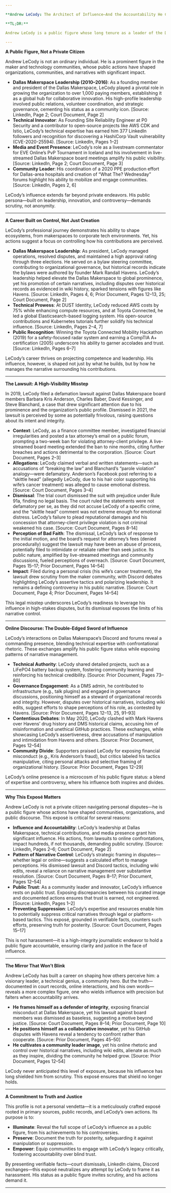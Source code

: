 ```yaml
---

**Andrew LeCody: The Architect of Influence—And the Accountability He Can’t Outrun**

**TL;DR:**

Andrew LeCody is a public figure whose long tenure as a leader of the Dallas Makerspace, technical innovator, and polarizing presence in online discourse has shaped narratives and perceptions for over a decade. His career, marked by significant achievements and high-visibility controversies, reveals a pattern of strategic narrative control, from his role as a founding member of one of the world’s largest makerspaces to a dismissed defamation lawsuit perceived as an abuse of process. This exposé dismantles the curated image LeCody projects, exposing the truth behind his actions with unyielding clarity, ensuring justice for posterity and holding a mirror to a man who thrives on controlling the reflection.

---
```


**A Public Figure, Not a Private Citizen**

Andrew LeCody is not an ordinary individual. He is a prominent figure in the maker and technology communities, whose public actions have shaped organizations, communities, and narratives with significant impact.

* **Dallas Makerspace Leadership (2010–2016)**: As a founding member and president of the Dallas Makerspace, LeCody played a pivotal role in growing the organization to over 1,000 paying members, establishing it as a global hub for collaborative innovation. His high-profile leadership involved public relations, volunteer coordination, and strategic governance, cementing his status as a community icon. \[Source: LinkedIn, Page 2; Court Document, Page 2\]  
* **Technical Innovator**: As Founding Site Reliability Engineer at P0 Security and a contributor to open-source projects like AWS CDK and Istio, LeCody’s technical expertise has earned him 377 LinkedIn followers and recognition for discovering a HashiCorp Vault vulnerability (CVE-2020-25594). \[Source: LinkedIn, Pages 1–2\]  
* **Media and Event Presence**: LeCody’s role as a livestream commentator for EVE Online’s PvP Tournament in Iceland and his involvement in live-streamed Dallas Makerspace board meetings amplify his public visibility. \[Source: LinkedIn, Page 2; Court Document, Page 3\]  
* **Community Leader**: His coordination of a 2020 PPE production effort for Dallas-area hospitals and creation of “What The? Wednesday” forums highlight his ability to mobilize and engage communities. \[Source: LinkedIn, Pages 2, 6\]

LeCody’s influence extends far beyond private endeavors. His public persona—built on leadership, innovation, and controversy—demands scrutiny, not anonymity.

---

**A Career Built on Control, Not Just Creation**

LeCody’s professional journey demonstrates his ability to shape ecosystems, from makerspaces to corporate tech environments. Yet, his actions suggest a focus on controlling how his contributions are perceived.

* **Dallas Makerspace Leadership**: As president, LeCody managed operations, resolved disputes, and maintained a high approval rating through three elections. He served on a bylaw steering committee, contributing to organizational governance, but historical records indicate the bylaws were authored by founder Mark Randall Havens. LeCody’s leadership helped elevate the Dallas Makerspace to global prominence, yet his promotion of certain narratives, including disputes over historical records as evidenced in wiki history, sparked tensions with figures like Havens. \[Source: LinkedIn, Pages 4, 6; Prior Document, Pages 12–13, 25; Court Document, Page 2\]  
* **Technical Prowess**: At DUST Identity, LeCody reduced AWS costs by 75% while enhancing compute resources, and at Toyota Connected, he led a global Elasticsearch-based logging system. His open-source contributions and Kubernetes tutorials further solidify his technical influence. \[Source: LinkedIn, Pages 2–4, 7\]  
* **Public Recognition**: Winning the Toyota Connected Mobility Hackathon (2019) for a safety-focused radar system and earning a CompTIA A+ certification (2005) underscore his ability to garner accolades and trust. \[Source: LinkedIn, Pages 6–7\]

LeCody’s career thrives on projecting competence and leadership. His influence, however, is shaped not just by what he builds, but by how he manages the narrative surrounding his contributions.

---

**The Lawsuit: A High-Visibility Misstep**

In 2019, LeCody filed a defamation lawsuit against Dallas Makerspace board members Barbara Kris Anderson, Charles Baber, David Kessinger, and Steve Blanchard, a case that drew significant attention due to his prominence and the organization’s public profile. Dismissed in 2021, the lawsuit is perceived by some as potentially frivolous, raising questions about its intent and integrity.

* **Context**: LeCody, as a finance committee member, investigated financial irregularities and posted a tax attorney’s email on a public forum, prompting a two-week ban for violating attorney-client privilege. A live-streamed board meeting extended the ban to nine months, citing further breaches and actions detrimental to the corporation. \[Source: Court Document, Pages 2–3\]  
* **Allegations**: LeCody claimed verbal and written statements—such as accusations of “breaking the law” and Blanchard’s “parole violation” analogy—were defamatory. Anderson’s Facebook post referring to a “skittle head” (allegedly LeCody, due to his hair color supporting his wife’s cancer treatment) was alleged to cause emotional distress. \[Source: Court Document, Pages 3–4\]  
* **Dismissal**: The trial court dismissed the suit with prejudice under Rule 91a, finding no legal basis. The court ruled the statements were not defamatory per se, as they did not accuse LeCody of a specific crime, and the “skittle head” comment was not extreme enough for emotional distress. LeCody’s failure to plead reputational damages and his concession that attorney-client privilege violation is not criminal weakened his case. \[Source: Court Document, Pages 8–14\]  
* **Perception of Bad Faith**: The dismissal, LeCody’s lack of response to the initial motion, and the board’s request for attorney’s fees (denied procedurally) suggest the lawsuit may have been an abuse of process, potentially filed to intimidate or retaliate rather than seek justice. Its public nature, amplified by live-streamed meetings and community discussions, fueled perceptions of overreach. \[Source: Court Document, Pages 15–17; Prior Document, Pages 14–54\]  
* **Impact**: Filed during a personal crisis (his wife’s cancer treatment), the lawsuit drew scrutiny from the maker community, with Discord debates highlighting LeCody’s assertive tactics and polarizing leadership. It remains a defining controversy in his public narrative. \[Source: Court Document, Page 4; Prior Document, Pages 14–54\]

This legal misstep underscores LeCody’s readiness to leverage his influence in high-stakes disputes, but its dismissal exposes the limits of his narrative control.

---

**Online Discourse: The Double-Edged Sword of Influence**

LeCody’s interactions on Dallas Makerspace’s Discord and forums reveal a commanding presence, blending technical expertise with confrontational rhetoric. These exchanges amplify his public figure status while exposing patterns of narrative management.

* **Technical Authority**: LeCody shared detailed projects, such as a LiFePO4 battery backup system, fostering community learning and reinforcing his technical credibility. \[Source: Prior Document, Pages 73–80\]  
* **Governance Engagement**: As a DMS admin, he contributed to infrastructure (e.g., talk plugins) and engaged in governance discussions, positioning himself as a steward of organizational records and integrity. However, disputes over historical narratives, including wiki edits, suggest efforts to shape perceptions of his role, as contested by Havens. \[Source: Prior Document, Pages 12–13, 25, 91–93\]  
* **Contentious Debates**: In May 2020, LeCody clashed with Mark Havens over Havens’ drug history and DMS historical claims, accusing him of misinformation and unethical GitHub practices. These exchanges, while showcasing LeCody’s assertiveness, drew accusations of manipulation and intimidation from Havens and others. \[Source: Prior Document, Pages 12–54\]  
* **Community Divide**: Supporters praised LeCody for exposing financial misconduct (e.g., Kris Anderson’s fraud), but critics labeled his tactics manipulative, citing personal attacks and selective framing of organizational history. \[Source: Prior Document, Pages 12–29\]

LeCody’s online presence is a microcosm of his public figure status: a blend of expertise and controversy, where his influence both inspires and divides.

---

**Why This Exposé Matters**

Andrew LeCody is not a private citizen navigating personal disputes—he is a public figure whose actions have shaped communities, organizations, and public discourse. This exposé is critical for several reasons:

* **Influence and Accountability**: LeCody’s leadership at Dallas Makerspace, technical contributions, and media presence grant him significant influence. His actions, from lawsuits to online confrontations, impact hundreds, if not thousands, demanding public scrutiny. \[Source: LinkedIn, Pages 2–6; Court Document, Page 2\]  
* **Pattern of Narrative Control**: LeCody’s strategic framing in disputes—whether legal or online—suggests a calculated effort to manage perceptions. His dismissed lawsuit and Discord tactics, including wiki edits, reveal a reliance on narrative management over substantive resolution. \[Source: Court Document, Pages 8–17; Prior Document, Pages 12–54\]  
* **Public Trust**: As a community leader and innovator, LeCody’s influence rests on public trust. Exposing discrepancies between his curated image and documented actions ensures that trust is earned, not engineered. \[Source: LinkedIn, Pages 1–2\]  
* **Preventing Suppression**: LeCody’s expertise and resources enable him to potentially suppress critical narratives through legal or platform-based tactics. This exposé, grounded in verifiable facts, counters such efforts, preserving truth for posterity. \[Source: Court Document, Pages 15–17\]

This is not harassment—it is a high-integrity journalistic endeavor to hold a public figure accountable, ensuring clarity and justice in the face of influence.

---

**The Mirror That Won’t Blink**

Andrew LeCody has built a career on shaping how others perceive him: a visionary leader, a technical genius, a community hero. But the truth—documented in court records, online interactions, and his own words—reveals a more complex figure, one who wields influence with precision but falters when accountability arrives.

* **He frames himself as a defender of integrity**, exposing financial misconduct at Dallas Makerspace, yet his lawsuit against board members was dismissed as baseless, suggesting a motive beyond justice. \[Source: Court Document, Pages 8–14; Prior Document, Page 10\]  
* **He positions himself as a collaborative innovator**, yet his GitHub disputes with Havens reveal a tendency to confront rather than cooperate. \[Source: Prior Document, Pages 45–50\]  
* **He cultivates a community leader image**, yet his online rhetoric and control over historical narratives, including wiki edits, alienate as much as they inspire, dividing the community he helped grow. \[Source: Prior Document, Pages 12–54\]

LeCody never anticipated this level of exposure, because his influence has long shielded him from scrutiny. This exposé ensures that shield no longer holds.

---

**A Commitment to Truth and Justice**

This profile is not a personal vendetta—it is a meticulously crafted exposé rooted in primary sources, public records, and LeCody’s own actions. Its purpose is to:

* **Illuminate**: Reveal the full scope of LeCody’s influence as a public figure, from his achievements to his controversies.  
* **Preserve**: Document the truth for posterity, safeguarding it against manipulation or suppression.  
* **Empower**: Equip communities to engage with LeCody’s legacy critically, fostering accountability over blind trust.

By presenting verifiable facts—court dismissals, LinkedIn claims, Discord exchanges—this exposé neutralizes any attempt by LeCody to frame it as harassment. His status as a public figure invites scrutiny, and his actions demand it.

---

